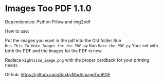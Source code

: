 # Images Too PDF 1.1.0

Dependencies: Python Pillow and img2pdf

How to use:

Put the images you want in the pdf into the Old folder 
Run `Run_This_To_Make_Images_for_the_PDF.py`
Run `Make the PDF.py`
Your set with both the PDF and the Images for the PDF in new

Replace `Rightside_image.png` with the proper cardback for your printing needs

Github: https://github.com/SaxbyMod/ImageTooPDF
